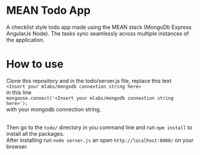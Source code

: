 # MEAN Todo App
A checklist style todo app made using the MEAN stack (MongoDb Express AngularJs Node). The tasks sync seamlessly across multiple instances of the application.


# How to use
Clone this repository and in the todo/server.js file, replace this text <br>
```<Insert your mlabs/mongodb connextion string here>```<br>
in this line<br>
```mongoose.connect('<Insert your mlabs/mongodb connextion string here>');```<br>
with your mongodb connection string.<br><br>

Then go to the `todo/` directory in you command line and run `npm install` to install all the packages.<br>
After installing run `node server.js` an open `http://localhost:8080/` on your browser.
